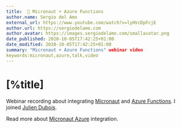 ```yaml
---
title:  📼 Micronaut + Azure Functions
author.name: Sergio del Amo
external_url: https://www.youtube.com/watch?v=lyHVcDpFcjE
author.url: https://sergiodelamo.com
author.avatar: https://images.sergiodelamo.com/smallavatar.png 
date_published: 2020-10-05T17:42:25+01:00
date_modified: 2020-10-05T17:42:25+01:00
summary: "Micronaut + Azure Functions" webinar video
keywords:micronaut,azure,talk,video
---
```


# [%title]

Webinar recording about integrating [Micronaut](https://micronaut.io) and [Azure Functions](https://docs.microsoft.com/en-us/azure/azure-functions/). I joined [Julien Dubois](https://twitter.com/juliendubois).

Read more about [Micronaut Azure](https://micronaut-projects.github.io/micronaut-azure/latest/guide/) integration.